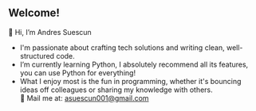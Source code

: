 ## Welcome! 
👋 Hi, I’m Andres Suescun
- I'm passionate about crafting tech solutions and writing clean, well-structured code. 
- I’m currently learning Python, I absolutely recommend all its features, you can use Python for everything!
- What I enjoy most is the fun in programming, whether it's bouncing ideas off colleagues or sharing my knowledge with others. <br>
📧 Mail me at: asuescun001@gmail.com 

<!---
asuescun001/asuescun001 is a ✨ special ✨ repository because its `README.md` (this file) appears on your GitHub profile.
You can click the Preview link to take a look at your changes.
--->
